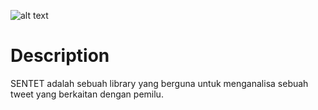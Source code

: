 ![alt text](https://raw.githubusercontent.com/Sarewes2310/SENTET/master/static/asset/Logo/SENTET.png?token=AiHTPSM8_pYgx08h9CwzNIZf3HjQ-kGzks5cYzebwA%3D%3D)
# Description
SENTET adalah sebuah library yang berguna untuk menganalisa sebuah tweet yang berkaitan dengan pemilu. 
